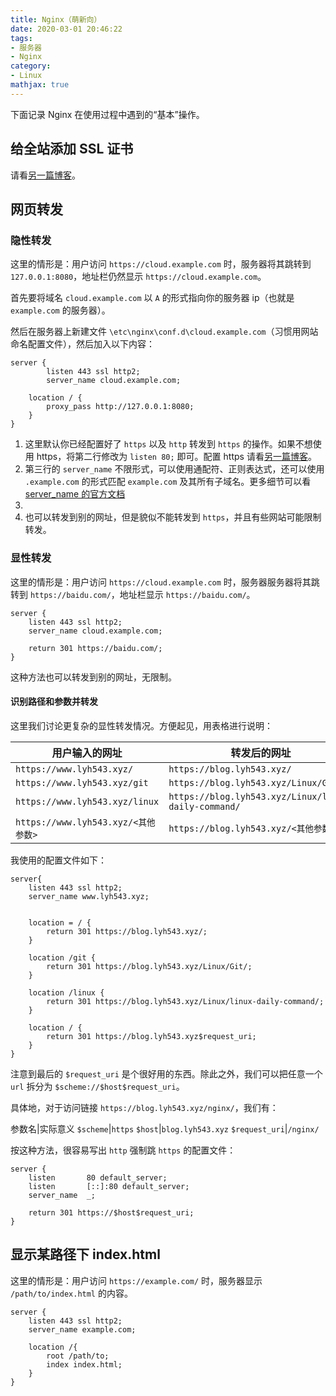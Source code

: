 ```yaml
---
title: Nginx（萌新向）
date: 2020-03-01 20:46:22
tags:
- 服务器
- Nginx
category:
- Linux
mathjax: true
---
```


下面记录 Nginx 在使用过程中遇到的“基本”操作。

## 给全站添加 SSL 证书

请看[另一篇博客](../build-https-sites-with-nginx/)。

## 网页转发

### 隐性转发

这里的情形是：用户访问 `https://cloud.example.com` 时，服务器将其跳转到 `127.0.0.1:8080`，地址栏仍然显示 `https://cloud.example.com`。

首先要将域名 `cloud.example.com` 以 `A` 的形式指向你的服务器 ip（也就是 `example.com` 的服务器）。

然后在服务器上新建文件 `\etc\nginx\conf.d\cloud.example.com`（习惯用网站命名配置文件），然后加入以下内容：

```nginx
server {
        listen 443 ssl http2;
        server_name cloud.example.com;

    location / {
        proxy_pass http://127.0.0.1:8080;
    }
}
```

1. 这里默认你已经配置好了 `https` 以及 `http` 转发到 `https` 的操作。如果不想使用 https，将第二行修改为 `listen 80;` 即可。配置 https 请看[另一篇博客](../build-https-sites-with-nginx/)。
2. 第三行的 `server_name` 不限形式，可以使用通配符、正则表达式，还可以使用 `.example.com` 的形式匹配 `example.com` 及其所有子域名。更多细节可以看 [server_name 的官方文档]
3. [server_name 的官方文档]:(http://nginx.org/en/docs/http/server_names.html)
4. 也可以转发到别的网址，但是貌似不能转发到 `https`，并且有些网站可能限制转发。

### 显性转发

这里的情形是：用户访问 `https://cloud.example.com` 时，服务器服务器将其跳转到 `https://baidu.com/`，地址栏显示 `https://baidu.com/`。

```nginx
server {
    listen 443 ssl http2;
    server_name cloud.example.com;

    return 301 https://baidu.com/;
}
```

这种方法也可以转发到别的网址，无限制。

#### 识别路径和参数并转发

这里我们讨论更复杂的显性转发情况。方便起见，用表格进行说明：

用户输入的网址|转发后的网址
-|-
`https://www.lyh543.xyz/`|`https://blog.lyh543.xyz/`
`https://www.lyh543.xyz/git`|`https://blog.lyh543.xyz/Linux/Git/`
`https://www.lyh543.xyz/linux`|`https://blog.lyh543.xyz/Linux/linux-daily-command/`
`https://www.lyh543.xyz/<其他参数>`|`https://blog.lyh543.xyz/<其他参数>`

我使用的配置文件如下：

```nginx
server{
    listen 443 ssl http2;
    server_name www.lyh543.xyz;


    location = / {
        return 301 https://blog.lyh543.xyz/;
    }

    location /git {
        return 301 https://blog.lyh543.xyz/Linux/Git/;
    }

    location /linux {
        return 301 https://blog.lyh543.xyz/Linux/linux-daily-command/;
    }

    location / {
        return 301 https://blog.lyh543.xyz$request_uri;
    }
}
```

注意到最后的 `$request_uri` 是个很好用的东西。除此之外，我们可以把任意一个 `url` 拆分为 `$scheme://$host$request_uri`。

具体地，对于访问链接 `https://blog.lyh543.xyz/nginx/`，我们有：

参数名|实际意义
`$scheme`|`https`
`$host`|`blog.lyh543.xyz`
`$request_uri`|`/nginx/`

按这种方法，很容易写出 `http` 强制跳 `https` 的配置文件：

```nginx
server {
    listen       80 default_server;
    listen       [::]:80 default_server;
    server_name  _;

    return 301 https://$host$request_uri;
}
```

## 显示某路径下 index.html

这里的情形是：用户访问 `https://example.com/` 时，服务器显示 `/path/to/index.html` 的内容。

```nginx
server {
    listen 443 ssl http2;
    server_name example.com;

    location /{
        root /path/to;
        index index.html;
    }
}
```